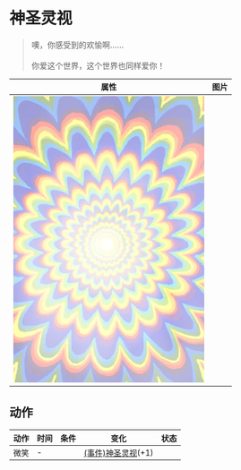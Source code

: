 # 神圣灵视  
> 噢，你感受到的欢愉啊……<br><br>你爱这个世界，这个世界也同样爱你！  
  
  属性  |   图片   
 ----  |  ----:   
   |  ![](Sprite/God.png)   
  
## 动作  
动作  |  时间  |  条件  |  变化  |  状态  
----  |  ----  |  ----  |  ----  |  ----  
微笑<br>  |  -  |    |  [(事件)神圣灵视](Event_GodExperience1b.md)(+1)<br>  |    
